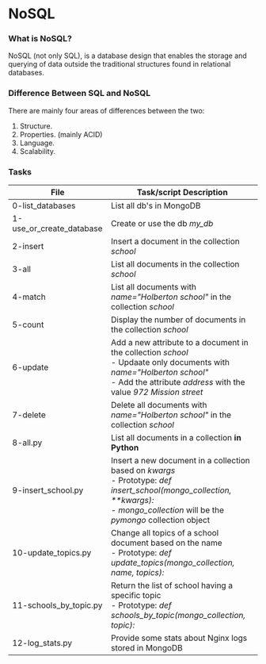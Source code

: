 # NoSQL

### What is NoSQL?
NoSQL (not only SQL), is a database design that enables the storage and querying of data outside the traditional structures found in relational databases.
<br>

### Difference Between SQL and NoSQL
There are mainly four areas of differences between the two:
1. Structure.
2. Properties. (mainly ACID)
3. Language.
4. Scalability.

### Tasks
| File  | Task/script Description |
| ------------- | ------------- |
| 0-list_databases       | List all db's in MongoDB |
| 1-use_or_create_database  | Create or use the db _my_db_  |
| 2-insert               | Insert a document in the collection _school_ |
| 3-all                  | List all documents in the collection _school_ |
| 4-match                | List all documents with _name="Holberton school"_ in the collection _school_ |
| 5-count                | Display the number of documents in the collection _school_ |
| 6-update               | Add a new attribute to a document in the collection _school_<br>- Updaate only documents with _name="Holberton school"_<br>- Add the attribute _address_ with the value _972 Mission street_ |
| 7-delete               | Delete all documents with _name="Holberton school"_ in the collection _school_ |
| 8-all.py               | List all documents in a collection **in Python** |
| 9-insert_school.py     | Insert a new document in a collection based on _kwargs_<br>- Prototype: *def insert_school(mongo_collection, **kwargs):*<br>- *mongo_collection* will be the _pymongo_ collection object |
| 10-update_topics.py    | Change all topics of a school document based on the name<br>- Prototype: *def update_topics(mongo_collection, name, topics):* |
| 11-schools_by_topic.py | Return the list of school having a specific topic<br>- Prototype: *def schools_by_topic(mongo_collection, topic):* |
| 12-log_stats.py        | Provide some stats about Nginx logs stored in MongoDB |

